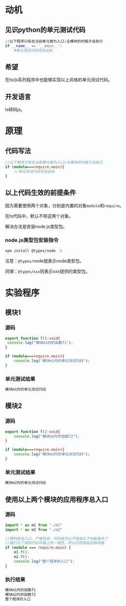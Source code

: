 # 动机

## 见识python的单元测试代码

```python
//以下程序只有在当前单元做为入口/主模块的时候才会执行
if __name__ == '__main__':
    #单元测试代码写在此处

```

## 希望

在ts/js系列程序中也能够实现以上风格的单元测试代码。

## 开发语言

ts转码js。

# 原理

## 代码写法

```typescript
//以下程序只有在当前单元做为入口/主模块的时候才会执行
if (module===require.main){
    //单元测试代码写在此处
}
```

## 以上代码生效的前提条件

因为需要使用两个对象，分别是内置的对象`module`和`require`。

在ts代码中，默认不带这两个对象。

解决办法是安装node.js类型包。

### node.js类型包安装指令

```bash
npm install @types/node -S
```

注意：`@types/`node就表示node类型包。

同理：`@types/xxx`则表示xxx提供的类型包。

# 实验程序

## 模块1

### 源码

```typescript
export function f():void{
 console.log("模块m1内的函数f1");
}

if (module===require.main){
    console.log("模块m1内的单元测试代码");
}
```

### 单元测试结果

```bash
模块m1内的单元测试代码
```

## 模块2

### 源码

```typescript
export function f():void{
    console.log("模块m2内的函数f2");
}

if (module===require.main){
    console.log("模块m2内的单元测试代码");
}
```

### 单元测试结果

```bash
模块m2内的单元测试代码
```

## 使用以上两个模块的应用程序总入口

### 源码

```typescript
import * as m1 from "./m1"
import * as m2 from "./m2"

//既然是总入口，严格的说，代码就可以不用加以下判断条件了
//我们为了保持代码风格上的一致性，所以仍然保留这种风格
if (module === require.main) {
    m1.f();
    m2.f();
    console.log("整个程序的入口");
}
```

### 执行结果

```bash
模块m1内的函数f1
模块m2内的函数f2
整个程序的入口
```

